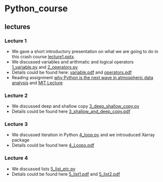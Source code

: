 # Python_course

## lectures 
### Lecture 1
- We gave a short introductory presentation on what we are going to do in this crash course [lecture1.pptx](lectures/lecture1.pptx). 
- We discussed variables and arithmatic and logical operators [1_variable.py](1_variable.py) and [2_operators.py](2_operators.py)
- Details could be found here: [variable.pdf](lectures/1_variable.pdf) and [operators.pdf](lectures/2_Operators.pdf)
- Reading assignment [why Python is the next wave in atmospheric data analysis](lectures/why_python_is_the_next_wave_in_earth_sciences_computing.pdf) and [MIT Lecture](https://www.greenteapress.com/thinkpython/thinkCSpy/html/chap02.html)
### Lecture 2
- We discussed deep and shallow copy [3_deep_shallow_copy.py](lectures/3_deep_shallow_copy.py)
- Details could be found here [3_shallow_and_deep_copy.pdf](lectures/3_shallow_and_deep_copy.pdf)
### Lecture 3
- We discussed iteration in Python [4_loop.py](4_loop.py) and we introuduced Xarray package
- Details could be found here [4_Loops.pdf](lectures/4_Loops.pdf)
### Lecture 4
- We discussed lists [5_list_etc.py](5_list_etc.py)
- Detials could be found here [5_list1.pdf](lectures/5_list1.pdf) and [5_list2.pdf](lectures/6_list1.pdf)




